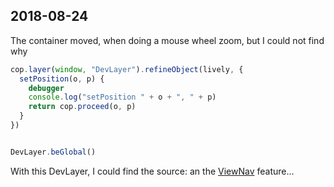 ## 2018-08-24

The container moved, when doing a mouse wheel zoom, but I could not find why

```javascript
cop.layer(window, "DevLayer").refineObject(lively, {
  setPosition(o, p) {
    debugger
    console.log("setPosition " + o + ", " + p)
    return cop.proceed(o, p)
  }
})


DevLayer.beGlobal()
```

With this DevLayer, I could find the source: an the [ViewNav](browse://src/client/viewnav.js) feature...

